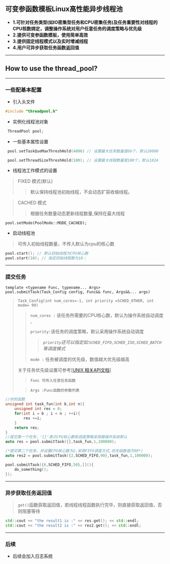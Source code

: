 ##  可变参函数模板Linux高性能异步线程池
* __1.可针对任务类型(如IO密集型任务和CPU密集任务)及任务重要性对线程的CPU核数绑定，调整操作系统对用户任意任务的调度策略与优先级__
* __2.提供可变参函数模板，使用简单高效__
* __3.提供固定线程模式以及实时增减线程__
* __4.用户可异步获取任务函数返回值__
----------------

## How to use the thread_pool? 

-------------

### 一些配基本配置
* 引入头文件 
``` C++
#include "threadpool.h"
```
* 实例化线程池对象
``` C++
 ThreadPool pool;
```
* 一些基本属性设置
``` C++
 pool.setTaskQueMaxThreshHold(4096) // 设置最大任务数量是66个，默认20000

 pool.setThreadSizeThreshHold(100); // 设置最大线程数量是100个，默认1024
```
* 线程池工作模式的设置

> FIXED 模式(默认)
>> 默认保持线程池初始线程，不会动态扩容收缩线程。

>CACHED 模式
>> 根据任务数量动态更新线程数量,保持在最大线程
```
pool.setMode(PoolMode::MODE_CACHED);
```
* 启动线程池
> 可传入初始线程数量，不传入默认为cpu的核心数

``` C++
pool.start(); // 默认初始线程为CPU核心数
pool.start(10); // 指定初始线程数为10；
```
----- 
### 提交任务
```
template <typename Func, typename... Args>
pool.submitTask(Task_Config config, Func&& func, Args&&... args)
```
>```Task_Config(int num_cores=-1, int priority =SCHED_OTHER, int mode= 99)```
>> ```num_cores :``` 该任务所需要的CPU核心数，默认为操作系统自动调度 , 
>>
>>```priority:```该任务的调度策略，默认采用操作系统自动调度
>>> _```priority```还可以指定如:```SCHED_FIFO,SCHED_ISO,SCHED_BATCH```等调度模式_
>>
>> ```mode :```  任务被调度的优先级，数值越大优先级越高
>>
>关于任务优先级设置可参考[[UNIX 相关API文档](https://www.man7.org/linux/man-pages/man7/sched.7.html)]
>> ```Func 可传入任意任务函数```
>
>>```Args :Func函数的参数列表```
> 


``` c++
//你的函数
unsigned int task_fun(int b,int n){
    unsigned int res = 0;
    for(int i = b ; i < n ; ++i){
        res +=i;
    }
    return res;
}
//提交第一个任务，'{}'表示CPU核心数和调度策略采用磨操作系统默认
auto res = pool.submitTask({},task_fun,1,100000); 

/*提交第二个任务，并设置CPU核心数为2,采用FIFO调度方式,优先级数值为90*/
auto res2 = pool.submitTask({2,SCHED_FIFO,90},task_fun,1,100000);

pool.submitTask({6,SCHED_FIFO,50},[](){
    do_something();
});
```
------
### 异步获取任务返回值
> ```get()```函数获取返回值，若线程线程函数执行完毕，则直接获取返回值，否则阻塞等待
```c++
std::cout << "the result1 is :" << res.get(); << std::endl;
std::cout << "the result2 is :" << res2.get(); << std::endl;
```
------
### 后续
* 后续会加入日志系统

